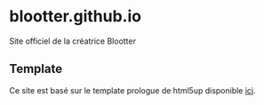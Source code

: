 # blootter.github.io

Site officiel de la créatrice Blootter

## Template 

Ce site est basé sur le template prologue de html5up disponible [ici](https://html5up.net/prologue).